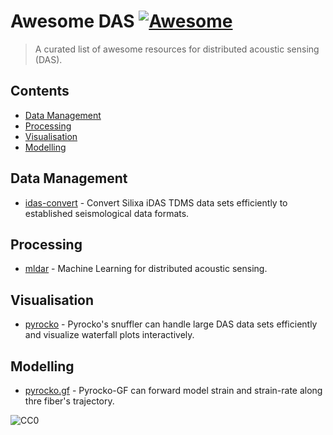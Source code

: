 # Awesome DAS [![Awesome](https://awesome.re/badge.svg)](https://awesome.re)

> A curated list of awesome resources for distributed acoustic sensing (DAS).

## Contents

<!-- toc -->

* [Data Management](#data-management)
* [Processing](#processing)
* [Visualisation](#visualisation)
* [Modelling](#modelling)

<!-- tocstop -->

## Data Management

* [idas-convert](https://git.pyrocko.org/pyrocko/idas-convert) - Convert Silixa iDAS TDMS data sets efficiently to established seismological data formats.

## Processing

* [mldar](https://github.com/DAS-RCN/mldas) - Machine Learning for distributed acoustic sensing.

## Visualisation

* [pyrocko](https://pyrocko.org) - Pyrocko's snuffler can handle large DAS data sets efficiently and visualize waterfall plots interactively.

## Modelling

* [pyrocko.gf](https://pyrocko.org) - Pyrocko-GF can forward model strain and strain-rate along thre fiber's trajectory.

![CC0](https://licensebuttons.net/p/zero/1.0/88x31.png "CC0 1.0 Universal (CC0 1.0)")
